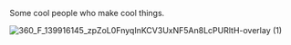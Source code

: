 Some cool people who make cool things.

![360_F_139916145_zpZoL0FnyqInKCV3UxNF5An8LcPURltH-overlay (1)](https://github.com/Nerds-United/.github/assets/119009502/634cb0a3-17cf-4fb4-829c-bf20be788c4b)

